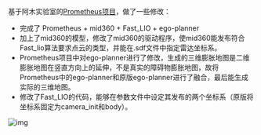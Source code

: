 基于阿木实验室的[Prometheus项目](https://github.com/amov-lab/Prometheus)，做了一些修改：
- 完成了 Prometheus + mid360 + Fast_LIO + ego-planner
- 加上了mid360的模型，修改了mid360的驱动程序，使mid360能发布符合Fast_lio算法要求点云的类型，并能在.sdf文件中指定雷达坐标系。
- Prometheus项目中对ego-planner进行了修改，生成的三维膨胀地图是二维膨胀地图在竖直方向上的延伸，不是真实的障碍物膨胀地图，故将Prometheus中的ego-planner和原版ego-planner进行了融合，最后能生成实际的三维地图。
- 修改了Fast_LIO的代码，能够在参数文件中设定其发布的两个坐标系（原版将坐标系固定为camera_init和body）。

<img src="https://pic.imgdb.cn/item/6722f8e1d29ded1a8cc1502c.png" alt="img"/>
